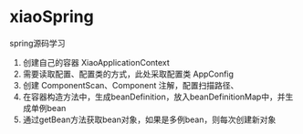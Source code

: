 # xiaoSpring
spring源码学习

1. 创建自己的容器 XiaoApplicationContext
2. 需要读取配置、配置类的方式，此处采取配置类 AppConfig
3. 创建 ComponentScan、Component 注解，配置扫描路径、
4. 在容器构造方法中，生成beanDefinition，放入beanDefinitionMap中，并生成单例bean
5. 通过getBean方法获取bean对象，如果是多例bean，则每次创建新对象